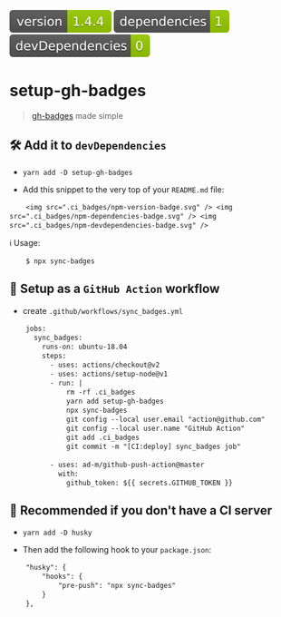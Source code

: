 <img src=".ci_badges/npm-version-badge.svg" /> <img src=".ci_badges/npm-dependencies-badge.svg" /> <img src=".ci_badges/npm-devdependencies-badge.svg" />

# setup-gh-badges

> [gh-badges](https://www.npmjs.com/package/gh-badges) made simple 

## 🛠️ Add it to `devDependencies`

- `yarn add -D setup-gh-badges`

- Add this snippet to the very top of your `README.md` file:

```
    <img src=".ci_badges/npm-version-badge.svg" /> <img src=".ci_badges/npm-dependencies-badge.svg" /> <img src=".ci_badges/npm-devdependencies-badge.svg" />
```

ℹ️   Usage:

        $ npx sync-badges

## 📌 Setup as a `GitHub Action` workflow

- create `.github/workflows/sync_badges.yml`

```
    jobs:
      sync_badges:
        runs-on: ubuntu-18.04
        steps:
          - uses: actions/checkout@v2
          - uses: actions/setup-node@v1
          - run: |
              rm -rf .ci_badges
              yarn add setup-gh-badges
              npx sync-badges
              git config --local user.email "action@github.com"
              git config --local user.name "GitHub Action"
              git add .ci_badges
              git commit -m "[CI:deploy] sync_badges job"

          - uses: ad-m/github-push-action@master
            with:
              github_token: ${{ secrets.GITHUB_TOKEN }}
```

## 📌 Recommended if you don't have a CI server

- `yarn add -D husky`

- Then add the following hook to your `package.json`:
```
    "husky": {
        "hooks": {
            "pre-push": "npx sync-badges"
        }
    },
```
